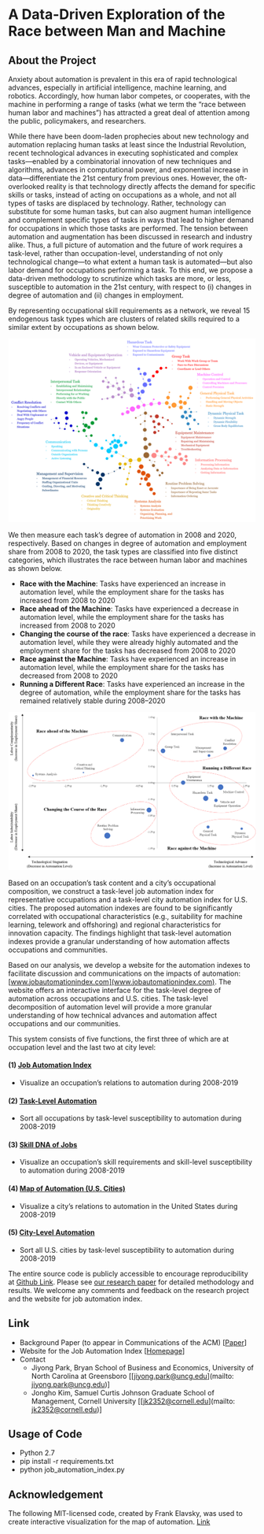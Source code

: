 # A Data-Driven Exploration of the Race between Man and Machine

## About the Project
Anxiety about automation is prevalent in this era of rapid technological advances, especially in artificial intelligence, machine learning, and robotics. Accordingly, how human labor competes, or cooperates, with the machine in performing a range of tasks (what we term the “race between human labor and machines”) has attracted a great deal of attention among the public, policymakers, and researchers.

While there have been doom-laden prophecies about new technology and automation replacing human tasks at least since the Industrial Revolution, recent technological advances in executing sophisticated and complex tasks—enabled by a combinatorial innovation of new techniques and algorithms, advances in computational power, and exponential increase in data—differentiate the 21st century from previous ones. However, the oft-overlooked reality is that technology directly affects the demand for specific skills or tasks, instead of acting on occupations as a whole, and not all types of tasks are displaced by technology. Rather, technology can substitute for some human tasks, but can also augment human intelligence and complement specific types of tasks in ways that lead to higher demand for occupations in which those tasks are performed. The tension between automation and augmentation has been discussed in research and industry alike. Thus, a full picture of automation and the future of work requires a task-level, rather than occupation-level, understanding of not only technological change—to what extent a human task is automated—but also labor demand for occupations performing a task. To this end, we propose a data-driven methodology to scrutinize which tasks are more, or less, susceptible to automation in the 21st century, with respect to (i) changes in degree of automation and (ii) changes in employment.

By representing occupational skill requirements as a network, we reveal 15 endogenous task types which are clusters of related skills required to a similar extent by occupations as shown below. 

![task_taxanomy](img/skill_network_2020.png)

We then measure each task’s degree of automation in 2008 and 2020, respectively. Based on changes in degree of automation and employment share from 2008 to 2020, the task types are classified into five distinct categories, which illustrates the race between human labor and machines as shown below. 
- **Race with the Machine**: Tasks have experienced an increase in automation level, while the employment share for the tasks has increased from 2008 to 2020
- **Race ahead of the Machine**: Tasks have experienced a decrease in automation level, while the employment share for the tasks has increased from 2008 to 2020
- **Changing the course of the race**: Tasks have experienced a decrease in automation level, while they were already highly automated and the employment share for the tasks has decreased from 2008 to 2020
- **Race against the Machine**: Tasks have experienced an increase in automation level, while the employment share for the tasks has decreased from 2008 to 2020
- **Running a Different Race**: Tasks have experienced an increase in the degree of automation, while the employment share for the tasks has remained relatively stable during 2008–2020

![task_taxanomy](img/task_taxanomy_2020.png)

Based on an occupation’s task content and a city’s occupational composition, we construct a task-level job automation index for representative occupations and a task-level city automation index for U.S. cities. The proposed automation indexes are found to be significantly correlated with occupational characteristics (e.g., suitability for machine learning, telework and offshoring) and regional characteristics for innovation capacity. The findings highlight that task-level automation indexes provide a granular understanding of how automation affects occupations and communities.

Based on our analysis, we develop a website for the automation indexes to facilitate discussion and communications on the impacts of automation: [www.jobautomationindex.com](www.jobautomationindex.com). The website offers an interactive interface for the task-level degree of automation across occupations and U.S. cities. The task-level decomposition of automation level will provide a more granular understanding of how technical advances and automation affect occupations and our communities.

This system consists of five functions, the first three of which are at occupation level and the last two at city level:

#### (1) [Job Automation Index](http://www.jobautomationindex.com/automation_index/)
  - Visualize an occupation’s relations to automation during 2008-2019
#### (2) [Task-Level Automation](http://www.jobautomationindex.com/task_level_automation/)
  - Sort all occupations by task-level susceptibility to automation during 2008-2019
#### (3) [Skill DNA of Jobs](http://www.jobautomationindex.com/skill_dna/)
  - Visualize an occupation’s skill requirements and skill-level susceptibility to automation during 2008-2019
#### (4) [Map of Automation (U.S. Cities)](http://www.jobautomationindex.com/map_automation/)
  - Visualize a city’s relations to automation in the United States during 2008-2019
#### (5) [City-Level Automation](http://www.jobautomationindex.com/city_level_automation/)
  - Sort all U.S. cities by task-level susceptibility to automation during 2008-2019

The entire source code is publicly accessible to encourage reproducibility at [Github Link](https://github.com/jonghkim/job-automation-index). Please see [our research paper](https://papers.ssrn.com/sol3/papers.cfm?abstract_id=3924789) for detailed methodology and results. We welcome any comments and feedback on the research project and the website for job automation index.

## Link
- Background Paper (to appear in Communications of the ACM) [[Paper](https://papers.ssrn.com/sol3/papers.cfm?abstract_id=3924789)]
- Website for the Job Automation Index [[Homepage](http://www.jobautomationindex.com/)]
- Contact
    - Jiyong Park, Bryan School of Business and Economics, University of North Carolina at Greensboro [[jiyong.park@uncg.edu](mailto: jiyong.park@uncg.edu)]
    - Jongho Kim, Samuel Curtis Johnson Graduate School of Management, Cornell University [[jk2352@cornell.edu](mailto: jk2352@cornell.edu)]

## Usage of Code
- Python 2.7
- pip install -r requirements.txt
- python job_automation_index.py

## Acknowledgement
The following MIT-licensed code, created by Frank Elavsky, was used to create interactive visualization for the map of automation. [Link](https://github.com/nuitrcs/kellogg_insight_city_automation)
